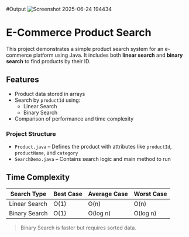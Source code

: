 #Output
![Screenshot 2025-06-24 194434](https://github.com/user-attachments/assets/729f7280-8928-4249-9076-e73b4df667db)



#  E-Commerce Product Search

This project demonstrates a simple product search system for an e-commerce platform using Java. It includes both **linear search** and **binary search** to find products by their ID.

##  Features

- Product data stored in arrays
- Search by `productId` using:
  - Linear Search
  - Binary Search
- Comparison of performance and time complexity



### Project Structure
- `Product.java` – Defines the product with attributes like `productId`, `productName`, and `category`
- `SearchDemo.java` – Contains search logic and main method to run

  
##  Time Complexity

| Search Type   | Best Case | Average Case | Worst Case |
|---------------|-----------|--------------|-------------|
| Linear Search | O(1)      | O(n)         | O(n)        |
| Binary Search | O(1)      | O(log n)     | O(log n)    |

> Binary Search is faster but requires sorted data.






